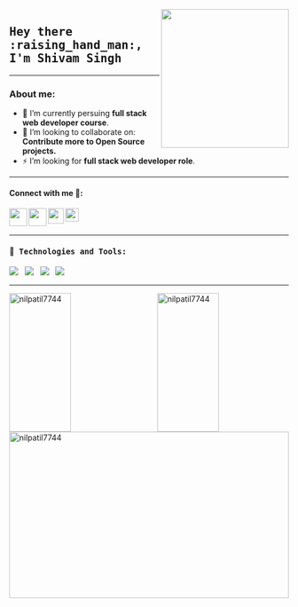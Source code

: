 <img src ="https://media.giphy.com/media/M9gbBd9nbDrOTu1Mqx/giphy.gif" align="right" width="230" height="250" />
<h2><samp><strong>Hey there :raising_hand_man:,	I'm Shivam Singh </strong></samp></h2> 
<hr>
<h3> About me: </h3>

- 🧠 I’m currently persuing **full stack web developer course**.
- 👯 I’m looking to collaborate on: **Contribute more to Open Source projects.**
- ⚡ I’m looking for **full stack web developer role**.

 <hr>

<h4>Connect with me 🏡:<h4>
<p>
   <a href="https://twitter.com/SHIVAMSINGH4458">
    <img align="left" src="https://image.flaticon.com/icons/svg/733/733579.svg" width="32px"  />
  </a>
  <a href="mailto:shivamsingh4458@gmail.com">
    <img align="left" src="https://image.flaticon.com/icons/svg/732/732200.svg" width="32px"  />
  </a>
  <a href="https://https://www.linkedin.com/in/shivamsingh4458/">
    <img align="left" src="https://image.flaticon.com/icons/svg/174/174857.svg" width="28px" />
  </a>
  <a href="https://leetcode.com/shivam-singh-au17/">
    <img align="left" src="https://upload.wikimedia.org/wikipedia/commons/thumb/a/ab/LeetCode_logo_white_no_text.svg/102px-LeetCode_logo_white_no_text.svg.png" width="24px"  />
  </a>
</p>

<br>
<br>


 <hr>
<h4> 🔭<samp> Technologies and Tools:</samp></h4>
<p >
 <img src="https://img.shields.io/badge/html5%20-%23e34f26.svg?&style=for-the-badge&logo=html5&logoColor=white" />&nbsp;&nbsp;
 <img src="https://img.shields.io/badge/css3%20-%231572B6.svg?&style=for-the-badge&logo=css3&logoColor=white" />&nbsp;&nbsp;
 <img src="https://img.shields.io/badge/javascript%20-%23F7DF1.svg?&style=for-the-badge&logo=javascript&logoColor=white" />&nbsp;&nbsp;
 <img src="https://img.shields.io/badge/python%20-%23329993.svg?&style=for-the-badge&logo=python&logoColor=white" />&nbsp;&nbsp;&nbsp;
</p>
<hr>


<p><img align="left" width="47%" height="250px" src="https://github-readme-stats.vercel.app/api/top-langs?username=shivam-singh-au17&show_icons=true&locale=en&layout=compact" alt="nilpatil7744" /></p>

<p>&nbsp;<img align="right" width="47%" height="250px" src="https://github-readme-stats.vercel.app/api?username=shivam-singh-au17&show_icons=true&locale=en" alt="nilpatil7744"  /></p>


<p><img align="center" width="100%" height="300px" clear="both" src="https://github-readme-streak-stats.herokuapp.com/?user=shivam-singh-au17&" alt="nilpatil7744" /></p>
